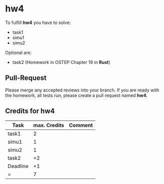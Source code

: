 # hw4

To fulfill **hw4** you have to solve:

- task1
- simu1
- simu2

Optional are:

- task2 (Homework in OSTEP Chapter 19 in **Rust**)

## Pull-Request

Please merge any accepted reviews into your branch. If you are ready with the homework, all tests run, please create a pull request named **hw4**.

## Credits for hw4

| Task     | max. Credits | Comment |
| -------- | ------------ | ------- |
| task1    | 2            |         |
| simu1    | 1            |         |
| simu2    | 1            |         |
| task2    | +2           |         |
| Deadline | +1           |         |
| =        | 7            |         |
